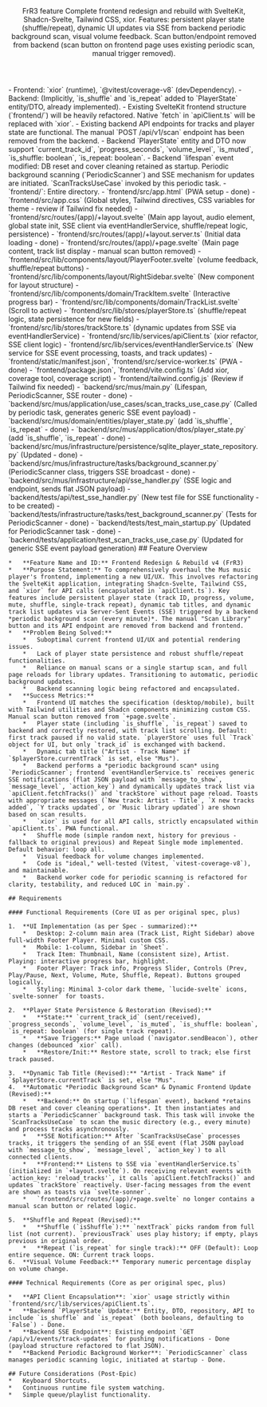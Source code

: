 <Climb>
  <header>
    <id>FrR3</id>
    <type>feature</type>
    <description>Complete frontend redesign and rebuild with SvelteKit, Shadcn-Svelte, Tailwind CSS, xior. Features: persistent player state (shuffle/repeat), dynamic UI updates via SSE from backend periodic background scan, visual volume feedback. Scan button/endpoint removed from backend (scan button on frontend page uses existing periodic scan, manual trigger removed).</description>
  </header>
  <newDependencies>
    - Frontend: `xior` (runtime), `@vitest/coverage-v8` (devDependency).
    - Backend: (Implicitly, `is_shuffle` and `is_repeat` added to `PlayerState` entity/DTO, already implemented).
  </newDependencies>
  <prerequisitChanges>
    - Existing SvelteKit frontend structure (`frontend/`) will be heavily refactored. Native `fetch` in `apiClient.ts` will be replaced with `xior`.
    - Existing backend API endpoints for tracks and player state are functional. The manual `POST /api/v1/scan` endpoint has been removed from the backend.
    - Backend `PlayerState` entity and DTO now support `current_track_id`, `progress_seconds`, `volume_level`, `is_muted`, `is_shuffle: boolean`, `is_repeat: boolean`.
    - Backend `lifespan` event modified: DB reset and cover cleaning retained as startup. Periodic background scanning (`PeriodicScanner`) and SSE mechanism for updates are initiated. `ScanTracksUseCase` invoked by this periodic task.
  </prerequisitChanges>
  <relevantFiles>
    - `frontend/`: Entire directory.
        - `frontend/src/app.html` (PWA setup - done)
        - `frontend/src/app.css` (Global styles, Tailwind directives, CSS variables for theme - review if Tailwind fix needed)
        - `frontend/src/routes/(app)/+layout.svelte` (Main app layout, audio element, global state init, SSE client via eventHandlerService, shuffle/repeat logic, persistence)
        - `frontend/src/routes/(app)/+layout.server.ts` (Initial data loading - done)
        - `frontend/src/routes/(app)/+page.svelte` (Main page content, track list display - manual scan button removed)
        - `frontend/src/lib/components/layout/PlayerFooter.svelte` (volume feedback, shuffle/repeat buttons)
        - `frontend/src/lib/components/layout/RightSidebar.svelte` (New component for layout structure)
        - `frontend/src/lib/components/domain/TrackItem.svelte` (Interactive progress bar)
        - `frontend/src/lib/components/domain/TrackList.svelte` (Scroll to active)
        - `frontend/src/lib/stores/playerStore.ts` (shuffle/repeat logic, state persistence for new fields)
        - `frontend/src/lib/stores/trackStore.ts` (dynamic updates from SSE via eventHandlerService)
        - `frontend/src/lib/services/apiClient.ts` (xior refactor, SSE client logic)
        - `frontend/src/lib/services/eventHandlerService.ts` (New service for SSE event processing, toasts, and track updates)
        - `frontend/static/manifest.json`, `frontend/src/service-worker.ts` (PWA - done)
        - `frontend/package.json`, `frontend/vite.config.ts` (Add xior, coverage tool, coverage script)
        - `frontend/tailwind.config.js` (Review if Tailwind fix needed)
    - `backend/src/mus/main.py` (Lifespan, PeriodicScanner, SSE router - done)
    - `backend/src/mus/application/use_cases/scan_tracks_use_case.py` (Called by periodic task, generates generic SSE event payload)
    - `backend/src/mus/domain/entities/player_state.py` (add `is_shuffle`, `is_repeat` - done)
    - `backend/src/mus/application/dtos/player_state.py` (add `is_shuffle`, `is_repeat` - done)
    - `backend/src/mus/infrastructure/persistence/sqlite_player_state_repository.py` (Updated - done)
    - `backend/src/mus/infrastructure/tasks/background_scanner.py` (PeriodicScanner class, triggers SSE broadcast - done)
    - `backend/src/mus/infrastructure/api/sse_handler.py` (SSE logic and endpoint, sends flat JSON payload)
    - `backend/tests/api/test_sse_handler.py` (New test file for SSE functionality - to be created)
    - `backend/tests/infrastructure/tasks/test_background_scanner.py` (Tests for PeriodicScanner - done)
    - `backend/tests/test_main_startup.py` (Updated for PeriodicScanner task - done)
    - `backend/tests/application/test_scan_tracks_use_case.py` (Updated for generic SSE event payload generation)
  </relevantFiles>
  <everythingElse>
    ## Feature Overview

    *   **Feature Name and ID:** Frontend Redesign & Rebuild v4 (FrR3)
    *   **Purpose Statement:** To comprehensively overhaul the Mus music player's frontend, implementing a new UI/UX. This involves refactoring the SvelteKit application, integrating Shadcn-Svelte, Tailwind CSS, and `xior` for API calls (encapsulated in `apiClient.ts`). Key features include persistent player state (track ID, progress, volume, mute, shuffle, single-track repeat), dynamic tab titles, and dynamic track list updates via Server-Sent Events (SSE) triggered by a backend *periodic background scan (every minute)*. The manual "Scan Library" button and its API endpoint are removed from backend and frontend.
    *   **Problem Being Solved:**
        *   Suboptimal current frontend UI/UX and potential rendering issues.
        *   Lack of player state persistence and robust shuffle/repeat functionalities.
        *   Reliance on manual scans or a single startup scan, and full page reloads for library updates. Transitioning to automatic, periodic background updates.
        *   Backend scanning logic being refactored and encapsulated.
    *   **Success Metrics:**
        *   Frontend UI matches the specification (desktop/mobile), built with Tailwind utilities and Shadcn components minimizing custom CSS. Manual scan button removed from `+page.svelte`.
        *   Player state (including `is_shuffle`, `is_repeat`) saved to backend and correctly restored, with track list scrolling. Default: first track paused if no valid state. `playerStore` uses full `Track` object for UI, but only `track_id` is exchanged with backend.
        *   Dynamic tab title ("Artist - Track Name" if `$playerStore.currentTrack` is set, else "Mus").
        *   Backend performs a *periodic background scan* using `PeriodicScanner`; frontend `eventHandlerService.ts` receives generic SSE notifications (flat JSON payload with `message_to_show`, `message_level`, `action_key`) and dynamically updates track list via `apiClient.fetchTracks()` and `trackStore` without page reload. Toasts with appropriate messages (`New track: Artist - Title`, `X new tracks added`, `Y tracks updated`, or `Music library updated`) are shown based on scan results.
        *   `xior` is used for all API calls, strictly encapsulated within `apiClient.ts`. PWA functional.
        *   Shuffle mode (simple random next, history for previous - fallback to original previous) and Repeat Single mode implemented. Default behavior: loop all.
        *   Visual feedback for volume changes implemented.
        *   Code is "ideal," well-tested (Vitest, `vitest-coverage-v8`), and maintainable.
        *   Backend worker code for periodic scanning is refactored for clarity, testability, and reduced LOC in `main.py`.

    ## Requirements

    #### Functional Requirements (Core UI as per original spec, plus)

    1.  **UI Implementation (as per Spec - summarized):**
        *   Desktop: 2-column main area (Track List, Right Sidebar) above full-width Footer Player. Minimal custom CSS.
        *   Mobile: 1-column, Sidebar in `Sheet`.
        *   Track Item: Thumbnail, Name (consistent size), Artist. Playing: interactive progress bar, highlight.
        *   Footer Player: Track info, Progress Slider, Controls (Prev, Play/Pause, Next, Volume, Mute, Shuffle, Repeat). Buttons grouped logically.
        *   Styling: Minimal 3-color dark theme, `lucide-svelte` icons, `svelte-sonner` for toasts.

    2.  **Player State Persistence & Restoration (Revised):**
        *   **State:** `current_track_id` (sent/received), `progress_seconds`, `volume_level`, `is_muted`, `is_shuffle: boolean`, `is_repeat: boolean` (for single track repeat).
        *   **Save Triggers:** Page unload (`navigator.sendBeacon`), other changes (debounced `xior` call).
        *   **Restore/Init:** Restore state, scroll to track; else first track paused.

    3.  **Dynamic Tab Title (Revised):** "Artist - Track Name" if `$playerStore.currentTrack` is set, else "Mus".
    4.  **Automatic *Periodic Background Scan* & Dynamic Frontend Update (Revised):**
        *   **Backend:** On startup (`lifespan` event), backend *retains DB reset and cover cleaning operations*. It then instantiates and starts a `PeriodicScanner` background task. This task will invoke the `ScanTracksUseCase` to scan the music directory (e.g., every minute) and process tracks asynchronously.
        *   **SSE Notification:** After `ScanTracksUseCase` processes tracks, it triggers the sending of an SSE event (flat JSON payload with `message_to_show`, `message_level`, `action_key`) to all connected clients.
        *   **Frontend:** Listens to SSE via `eventHandlerService.ts` (initialized in `+layout.svelte`). On receiving relevant events with `action_key: 'reload_tracks'`, it calls `apiClient.fetchTracks()` and updates `trackStore` reactively. User-facing messages from the event are shown as toasts via `svelte-sonner`.
        *   `frontend/src/routes/(app)/+page.svelte` no longer contains a manual scan button or related logic.

    5.  **Shuffle and Repeat (Revised):**
        *   **Shuffle (`isShuffle`):** `nextTrack` picks random from full list (not current). `previousTrack` uses play history; if empty, plays previous in original order.
        *   **Repeat (`is_repeat` for single track):** OFF (Default): Loop entire sequence. ON: Current track loops.
    6.  **Visual Volume Feedback:** Temporary numeric percentage display on volume change.

    #### Technical Requirements (Core as per original spec, plus)

    *   **API Client Encapsulation**: `xior` usage strictly within `frontend/src/lib/services/apiClient.ts`.
    *   **Backend `PlayerState` Update:** Entity, DTO, repository, API to include `is_shuffle` and `is_repeat` (both booleans, defaulting to `False`) - Done.
    *   **Backend SSE Endpoint**: Existing endpoint `GET /api/v1/events/track-updates` for pushing notifications - Done (payload structure refactored to flat JSON).
    *   **Backend Periodic Background Worker**: `PeriodicScanner` class manages periodic scanning logic, initiated at startup - Done.

    ## Future Considerations (Post-Epic)
    *   Keyboard Shortcuts.
    *   Continuous runtime file system watching.
    *   Simple queue/playlist functionality.

  </everythingElse>
</Climb>
